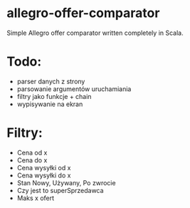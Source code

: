 # allegro-offer-comparator
Simple Allegro offer comparator written completely in Scala.

# Todo:
* parser danych z strony
* parsowanie argumentów uruchamiania
* filtry jako funkcje + chain
* wypisywanie na ekran

# Filtry:
* Cena od x
* Cena do x
* Cena wysyłki od x
* Cena wysyłki do x
* Stan Nowy, Używany, Po zwrocie
* Czy jest to superSprzedawca
* Maks x ofert